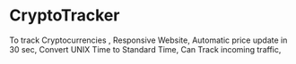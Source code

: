 # CryptoTracker
To track Cryptocurrencies ,
Responsive Website,
Automatic price update in 30 sec,
Convert UNIX Time to Standard Time,
Can Track incoming traffic,
